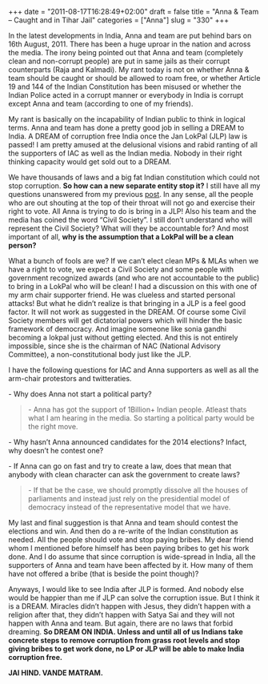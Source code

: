 +++
date = "2011-08-17T16:28:49+02:00"
draft = false
title = "Anna & Team – Caught and in Tihar Jail"
categories = ["Anna"]
slug = "330"
+++

In the latest developments in India, Anna and team are put behind bars on 16th August, 2011. There has been a huge uproar in the nation and across the media. The irony being pointed out that Anna and team (completely clean and non-corrupt people) are put in same jails as their corrupt counterparts (Raja and Kalmadi). My rant today is not on whether Anna & team should be caught or should be allowed to roam free, or whether Article 19 and 144 of the Indian Constitution has been misused or whether the Indian Police acted in a corrupt manner or everybody in India is corrupt except Anna and team (according to one of my friends).

My rant is basically on the incapability of Indian public to think in logical terms. Anna and team has done a pretty good job in selling a DREAM to India. A DREAM of corruption free India once the Jan LokPal (JLP) law is passed! I am pretty amused at the delusional visions and rabid ranting of all the supporters of IAC as well as the Indian media. Nobody in their right thinking capacity would get sold out to a DREAM.

We have thousands of laws and a big fat Indian constitution which could not stop corruption. **So how can a new separate entity stop it?** I still have all my questions unanswered from my previous [post](http://www.naresh.se/2011/06/27/jan-lokpal-bill-jlplp-for-dummies/). In any sense, all the people who are out shouting at the top of their throat will not go and exercise their right to vote. All Anna is trying to do is bring in a JLP! Also his team and the media has coined the word “Civil Society”. I still don’t understand who will represent the Civil Society? What will they be accountable for? And most important of all, **why is the assumption that a LokPal will be a clean person?**

What a bunch of fools are we? If we can’t elect clean MPs & MLAs when we have a right to vote, we expect a Civil Society and some people with government recognized awards (and who are not accountable to the public) to bring in a LokPal who will be clean! I had a discussion on this with one of my arm chair supporter friend. He was clueless and started personal attacks! But what he didn’t realize is that bringing in a JLP is a feel good factor. It will not work as suggested in the DREAM. Of course some Civil Society members will get dictatorial powers which will hinder the basic framework of democracy. And imagine someone like sonia gandhi becoming a lokpal just without getting elected. And this is not entirely impossible, since she is the chairman of NAC (National Advisory Committee), a non-constitutional body just like the JLP.

I have the following questions for IAC and Anna supporters as well as all the arm-chair protestors and twitteraties.

\- Why does Anna not start a political party?

> \- Anna has got the support of 1Billion+ Indian people. Atleast thats what I am hearing in the media. So starting a political party would be the right move.

\- Why hasn’t Anna announced candidates for the 2014 elections? Infact, why doesn’t he contest one?

\- If Anna can go on fast and try to create a law, does that mean that anybody with clean character can ask the government to create laws?

> \- If that be the case, we should promptly dissolve all the houses of parliaments and instead just rely on the presidential model of democracy instead of the representative model that we have.

My last and final suggestion is that Anna and team should contest the elections and win. And then do a re-write of the Indian constitution as needed. All the people should vote and stop paying bribes. My dear friend whom I mentioned before himself has been paying bribes to get his work done. And I do assume that since corruption is wide-spread in India, all the supporters of Anna and team have been affected by it. How many of them have not offered a bribe (that is beside the point though)?

Anyways, I would like to see India after JLP is formed. And nobody else would be happier than me if JLP can solve the corruption issue. But I think it is a DREAM. Miracles didn’t happen with Jesus, they didn’t happen with a religion after that, they didn’t happen with Satya Sai and they will not happen with Anna and team. But again, there are no laws that forbid dreaming. **So DREAM ON INDIA. Unless and until all of us Indians take concrete steps to remove corruption from grass root levels and stop giving bribes to get work done, no LP or JLP will be able to make India corruption free.**

**JAI HIND. VANDE MATRAM.**
